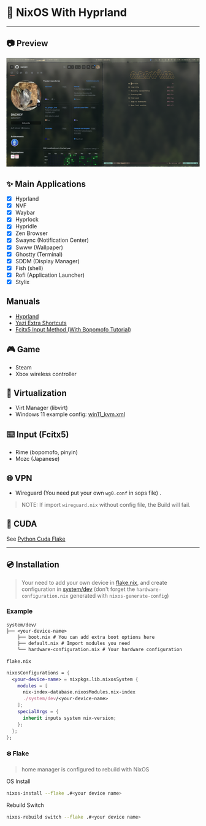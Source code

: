 # 🚀 NixOS With Hyprland

---

## 📷 Preview

![preview](./preview.png)

## ✨ Main Applications

- [x] Hyprland
- [x] NVF
- [x] Waybar
- [x] Hyprlock
- [x] Hypridle
- [x] Zen Browser
- [x] Swaync (Notification Center)
- [x] Swww (Wallpaper)
- [x] Ghostty (Terminal)
- [x] SDDM (Display Manager)
- [x] Fish (shell)
- [x] Rofi (Application Launcher)
- [x] Stylix

## Manuals

- [Hyprland](./docs/hyprland.md)
- [Yazi Extra Shortcuts](./docs/yazi.md)
- [Fcitx5 Input Method (With Bopomofo Tutorial)](./docs/fcitx.md)

## 🎮️ Game

- Steam
- Xbox wireless controller

## 🧠 Virtualization

- Virt Manager (libvirt)
- Windows 11 example config: [win11_kvm.xml](./home/config/vm/win11_kvm.xml)

## ⌨️ Input (Fcitx5)

- Rime (bopomofo, pinyin)
- Mozc (Japanese)

## 🌐 VPN

- Wireguard (You need put your own `wg0.conf` in sops file) .

> NOTE: If import `wireguard.nix` without config file, the Build will fail.

## 🧊 CUDA

See [Python Cuda Flake](https://github.com/DACHXY/python-cuda-flake)

---

## 💿️ Installation

> Your need to add your own device in [flake.nix](./flake.nix), and create
> configuration in [system/dev](./system/dev/) (don't forget the
> `hardware-configuration.nix` generated with `nixos-generate-config`)

### Example

```text
system/dev/
├── <your-device-name>
    ├── boot.nix # You can add extra boot options here 
    ├── default.nix # Import modules you need
    └── hardware-configuration.nix # Your hardware configuration
```

`flake.nix`

```nix
nixosConfigurations = {
  <your-device-name> = nixpkgs.lib.nixosSystem {
    modules = [
      nix-index-database.nixosModules.nix-index
      ./system/dev/<your-device-name>
    ];
    specialArgs = {
      inherit inputs system nix-version;
    };
  };
};
```

### ❄️ Flake

> home manager is configured to rebuild with NixOS

OS Install

```bash
nixos-install --flake .#<your device name>
```

Rebuild Switch

```bash
nixos-rebuild switch --flake .#<your device name>
```
